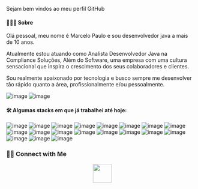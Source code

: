 Sejam bem vindos ao meu perfil GitHub

<h4> 👨🏻‍💻 Sobre </h4>
Olá pessoal, meu nome é Marcelo Paulo e sou desenvolvedor java a mais de 10 anos.

Atualmente estou atuando como Analista Desenvolvedor Java na Compliance Soluções, Além do Software, uma empresa com uma cultura sensacional que inspira o crescimento dos seus colaboradores e clientes.

Sou realmente apaixonado por tecnologia e busco sempre me desenvolver tão rápido quanto a área, profissionalmente e/ou pessoalmente.


![image](https://user-images.githubusercontent.com/58940851/150009696-17ca75e6-1cca-4c54-bcec-5bf50399fe84.png)  ![image](https://user-images.githubusercontent.com/58940851/149934197-87ad2660-c14e-4c62-81fd-3d435c2484d7.png)

<h4>🛠 Algumas stacks em que já trabalhei até hoje:</h4>


![image](https://user-images.githubusercontent.com/58940851/150526290-071c32fb-3ad0-4637-975b-e9e12912104b.png) ![image](https://user-images.githubusercontent.com/58940851/150526376-8037dff6-42fc-4871-ba84-2d02b44d63c0.png) ![image](https://user-images.githubusercontent.com/58940851/149934400-93d60a71-7312-4ef0-9377-84c646bbee70.png) ![image](https://user-images.githubusercontent.com/58940851/149934430-0ea728f6-0dfb-4640-b1f3-364d2358c08d.png)  ![image](https://user-images.githubusercontent.com/58940851/150526479-b69a0378-d479-4dfd-add2-66b6cdbc6ab3.png)
![image](https://user-images.githubusercontent.com/58940851/149934464-09f4f15f-d5bb-49d5-b888-b77850f5d2df.png) ![image](https://user-images.githubusercontent.com/58940851/149934493-30f8f880-6c2e-4721-8f49-88dc6433838c.png) ![image](https://user-images.githubusercontent.com/58940851/149934515-62647085-cf71-4581-8faa-ab85bf6cdefc.png) ![image](https://user-images.githubusercontent.com/58940851/149934529-bdb0c777-b3dc-4454-a3e6-596c9209d2c0.png) 
![image](https://user-images.githubusercontent.com/58940851/149934573-883a00d1-89ae-471d-a5d0-2da0786b8107.png) ![image](https://user-images.githubusercontent.com/58940851/149934608-1e7cdf9f-6665-4024-be9c-a9cdc4768cd5.png) ![image](https://user-images.githubusercontent.com/58940851/149934631-7a02cb73-048a-4214-9924-1118b8cec5fc.png) ![image](https://user-images.githubusercontent.com/58940851/149934658-cc6163b8-9796-4763-b0e4-ea2700c29aa4.png) ![image](https://user-images.githubusercontent.com/58940851/149934748-050b88d9-7f0c-48ba-b84d-8e0439c712bb.png) ![image](https://user-images.githubusercontent.com/58940851/149934781-2d96f781-7b6d-416a-a4f6-607304559fac.png) ![image](https://user-images.githubusercontent.com/58940851/149934801-e7421e83-1591-48a4-bace-948bbf892b71.png) ![image](https://user-images.githubusercontent.com/58940851/149935049-4fd82c7c-dfa3-4bbe-b1cb-83c5851c648a.png)  ![image](https://user-images.githubusercontent.com/58940851/150008912-a84223d3-b322-4463-9bb0-82b1bf1f9286.png) ![image](https://user-images.githubusercontent.com/58940851/150009155-46b2cef4-ac65-492b-a14e-cbfac0439bb1.png)

<h3> 🤝🏻 Connect with Me </h3>

<p align="center">
&nbsp; <a href="mailto:mp.rebello.martins@gmail.com" target="_blank" rel="noopener noreferrer"><img src="https://img.icons8.com/plasticine/100/000000/gmail.png" width="50" /></a>
</p>











 







